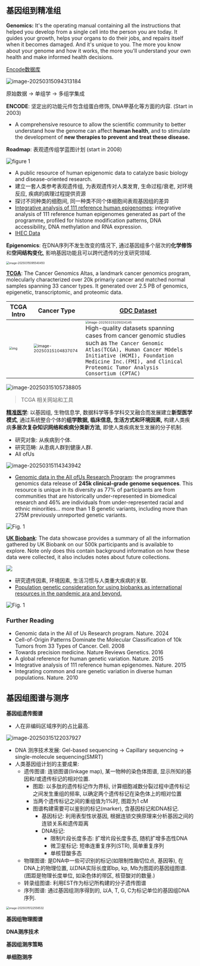 ## 基因组到精准组

**Genomics:** It's the operating manual containing all the instructions that helped you develop from a single cell into the person you are today. It guides your growth, helps your organs to do their jobs, and repairs itself when it becomes damaged. And it's unique to you. The more you know about your genome and how it works, the more you'll understand your own health and make informed health decisions. 

[Encode数据库](https://www.encodeproject.org/)

![image-20250315094313184](基因组学-张章.assets/image-20250315094313184.png)

原始数据 -> 单组学 -> 多组学集成

**ENCODE**: 坚定出的功能元件包含组蛋白修饰, DNA甲基化等方面的内容. (Start in 2003)

- A comprehensive resource to allow the scientific community to better understand how the genome can affect **human health**, and to stimulate the development of **new therapies to prevent and treat these disease.**

**Roadmap**: 表观遗传组学蓝图计划 (start in 2008)

![figure 1](基因组学-张章.assets/41586_2015_Article_BFnature14248_Fig1_HTML.jpg)

- A public resource of human epigenomic data to catalyze basic biology and disease-oriented research.
- 建立一套人类参考表观遗传组, 为表观遗传对人类发育, 生命过程/衰老, 对环境反应, 疾病的病理过程提供资源
- 探讨不同种类的细胞间, 同一种类不同个体细胞间表观基因组的差异
- [Integrative analysis of 111 reference human epigenomes](https://www.nature.com/articles/nature14248):  integrative analysis of 111 reference human epigenomes generated as part of the programme, profiled for histone modification patterns, DNA accessibility, DNA methylation and RNA expression. 
- [IHEC Data](epigenomesportal.ca/ihec)

**Epigenomics**: 在DNA序列不发生改变的情况下, 通过基因组多个层次的**化学修饰**和**空间结构变化**, 影响基因功能且可以跨代遗传的分支研究领域.

<img src="基因组学-张章.assets/image-20250315095540450.png" alt="image-20250315095540450" style="zoom:50%;" />

**[TCGA](https://www.cancer.gov/ccg/research/genome-sequencing/tcga)**: The Cancer Genomics Altas, a landmark cancer genomics program, molecularly characterized over 20k primariy cancer and matched normal samples spanning 33 cancer types. It generated over 2.5 PB of genomics, epigenetic, transcriptomic, and proteomic data.

| TCGA Intro                                                   | Cancer  Type                                                 | [GDC Dataset](portal.gdc.cancer.gov)                         |
| ------------------------------------------------------------ | ------------------------------------------------------------ | ------------------------------------------------------------ |
| <img src="基因组学-张章.assets/tcga-infographic-enlarge.png" alt="img" style="zoom:50%;" /> | <img src="基因组学-张章.assets/image-20250315104837074.png" alt="image-20250315104837074" style="zoom: 67%;" /> | <img src="基因组学-张章.assets/image-20250315105024145.png" alt="image-20250315105024145" style="zoom:50%;" /><br />High-quality datasets spanning cases from cancer genomic studies such as `The Cancer Genomic Atlas(TCGA), Human Cancer MOdels Initiative (HCMI), Foundation Medicine Inc.(FMI), and Clinical Proteomic Tumor Analysis Consortium (CPTAC)` |

![image-20250315105738805](基因组学-张章.assets/image-20250315105738805.png)

> TCGA 相关网站和工具

**[精准医学](https://medlineplus.gov/genetics/)**: 以基因组, 生物信息学, 数据科学等多学科交叉融合而发展建立**新型医学模式**, 通过系统整合个体的**组学数据, 临床信息, 生活方式和环境因素,** 构建人类疾病**多层次复杂知识网络和疾病分类新方法**, 即使人类疾病发生发展的分子机制.

- 研究对象: 从疾病到个体.
- 研究范畴: 从患病人群到健康人群.
- All ofUs 

![image-20250315114343942](基因组学-张章.assets/image-20250315114343942.png)

- [Genomic data in the All ofUs Research Program](https://www.nature.com/articles/s41586-023-06957-x): the programmes genomics data release of **245k clinical-grade genome sequences**. This resource is unique in its diversity as 77% of participants are from communities that are historically under-represented in biomedical research and 46% are individuals from under-represented racial and ethnic minorities... more than 1 B genetic variants, including more than 275M previously unreported genetic variants.

![Fig. 1](基因组学-张章.assets/41586_2023_6957_Fig1_HTML.png)

**[UK Biobank](https://www.ukbiobank.ac.uk/)**: The data showcase provides a summary of all the information gathered by UK Biobank on our 500k participants and is available to explore. Note only does this contain background information on how these data were collected, it also includes notes about future collections.

![](基因组学-张章.assets/image-20250315120403071.png)

- 研究遗传因素, 环境因素, 生活习惯与人类重大疾病的关联.
- [Population genetic consideration for using biobanks as international resources in the pandemic ara and beyond.](https://bmcgenomics.biomedcentral.com/articles/10.1186/s12864-021-07618-x)

![Fig. 1](基因组学-张章.assets/12864_2021_7618_Fig1_HTML.png)

### Further Reading

- Genomic data in the All of Us Research program. Nature. 2024
- Cell-of-Origin Patterns Dominate the Molecular Classification of 10k Tumors from 33 Types of Cancer. Cell. 2008
- Towards precision medicine. Nature Reviews Genetics. 2016
- A global reference for human genetic variation. Nature. 2015
- Integrative analysis of 111 reference human epigenomes. Nature. 2015
- Integrating common and rare genetic variation in diverse human populations. Nature. 2010

## 基因组图谱与测序

**基因组遗传图谱**

- 人在非编码区域序列的占比最高.

![image-20250315122037927](基因组学-张章.assets/image-20250315122037927.png)

- DNA 测序技术发展: Gel-based sequencing -> Capillary sequencing -> single-molecule sequencing(SMRT)
- 人类基因组计划的主要成果:
    - 遗传图谱: 连锁图谱(linkage map), 某一物种的染色体图谱, 显示所知的基因和/或遗传标记的相对位置. 
        - 图距: 以多肽的遗传标记作为界标, 计算细胞减数分裂过程中遗传标记之间发生重组的频率, 以确定两个遗传标记在染色体上的相对位置
        - 当两个遗传标记之间的重组值为1%时, 图距为1 cM
        - 图谱构建需要可以鉴别的标记(marker), 含基因标记和DNA标记. 
            - 基因标记: 利用表型性状基因, 根据连锁交换原理来分析基因之间的连锁关系和遗传距离
            - DNA标记: 
                - 限制片段长度多态: 扩增片段长度多态, 随机扩增多态性DNA
                - 微卫星标记: 短串连重复序列(STR), 简单重复序列
                - 单核苷酸多态
    - 物理图谱: 是DNA中一些可识别的标记(如限制性酶切位点, 基因等), 在DNA上的物理位置, 以DNA实际长度即bp, kp, Mb为图距的基因组图谱. (图距是物理长度单位, 如染色体的带区, 核苷酸对的数量.)
    - 转录组图谱: 利用EST作为标记所构建的分子遗传图谱
    - 序列图谱: 通过基因组测序得到的, 以A, T, G, C为标记单位的基因组DNA序列.

<img src="基因组学-张章.assets/image-20250315122558532.png" alt="image-20250315122558532" style="zoom:50%;" />



**基因组物理图谱**

**DNA测序技术**

**基因组测序策略**

**单细胞测序**

